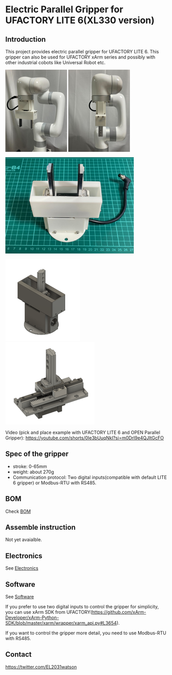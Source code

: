 # Electric Parallel Gripper for UFACTORY LITE 6(XL330 version)

## Introduction
This project provides electric parallel gripper for UFACTORY LITE 6.
This gripper can also be used for UFACTORY xArm series and possibly with other industrial cobots like Universal Robot etc.

<img src="./photos/withLite6.jpg" height="256"> <img src="./photos/withLite6_side.jpg" height="256">

<img src="./photos/OpenParallelGripper_XL330_version.jpg" height="300">

<img src="./photos/assembly.png" height="256"> <img src="./photos/assembly_grip_unit.png" height="256">

Video (pick and place example with UFACTORY LITE 6 and OPEN Parallel Gripper): https://youtube.com/shorts/0Ie3bUuqNkI?si=m0Drl9e4QJItGcFO

## Spec of the gripper
- stroke: 0-65mm
- weight: about 270g
- Communication protocol: Two digital inputs(compatible with default LITE 6 gripper) or Modbus-RTU with RS485.


## BOM
Check [BOM](./hardware/BOM.md)

## Assemble instruction
Not yet avaialble.

## Electronics
See [Electronics](./electronics/README.md)
## Software
See [Software](./software/README.md)

If you prefer to use two digital inputs to control the gripper for simplicity, you can use xArm SDK from UFACTORY(https://github.com/xArm-Developer/xArm-Python-SDK/blob/master/xarm/wrapper/xarm_api.py#L3654).

If you want to control the gripper more detail, you need to use Modbus-RTU with RS485.

## Contact
https://twitter.com/EL2031watson
